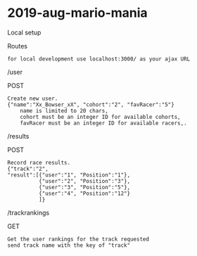 # 2019-aug-mario-mania

Local setup

Routes

    for local development use localhost:3000/ as your ajax URL

/user

POST

    Create new user.
    {"name":"Xx_Bowser_xX", "cohort":"2", "favRacer":"5"}
        name is limited to 20 chars,
        cohort must be an integer ID for available cohorts,
        favRacer must be an integer ID for available racers,.

/results

POST

    Record race results.
    {"track":"2", 
    "result":[{"user":"1", "Position":"1"},
              {"user":"2", "Position":"3"},
              {"user":"3", "Position":"5"},
              {"user":"4", "Position":"12"}
              ]}

/trackrankings

GET

    Get the user rankings for the track requested
    send track name with the key of "track"

